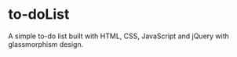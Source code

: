 # to-doList
A simple to-do list built with HTML, CSS, JavaScript and jQuery with glassmorphism design.
